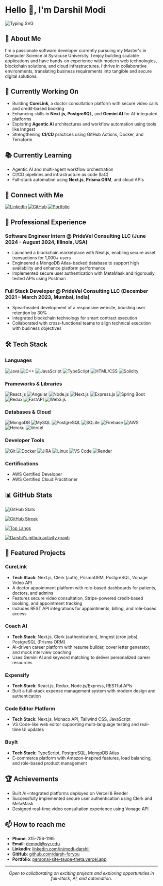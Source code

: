 # Hello 👋, I'm Darshil Modi

![Typing SVG](https://readme-typing-svg.herokuapp.com?font=Fira+Code&pause=1000&width=435&lines=Software+Developer+%7C+Full+Stack+Engineer+%7C+Blockchain+Enthusiast)

## 🚀 About Me
I'm a passionate software developer currently pursuing my Master's in Computer Science at Syracuse University. I enjoy building scalable applications and have hands-on experience with modern web technologies, blockchain solutions, and cloud infrastructures. I thrive in collaborative environments, translating business requirements into tangible and secure digital solutions.

## 🔭 Currently Working On
- Building **CureLink**, a doctor consultation platform with secure video calls and credit-based booking  
- Enhancing skills in **Next.js**, **PostgreSQL**, and **Gemini AI** for AI-integrated platforms  
- Exploring **Agentic AI** architectures and workflow automation using tools like Inngest  
- Strengthening **CI/CD** practices using GitHub Actions, Docker, and Terraform  

## 📚 Currently Learning
- Agentic AI and multi-agent workflow orchestration  
- CI/CD pipelines and infrastructure as code (IaC)  
- Full-stack automation using **Next.js**, **Prisma ORM**, and cloud APIs  

## 🔗 Connect with Me
[![LinkedIn](https://img.shields.io/badge/LinkedIn-0077B5?style=for-the-badge&logo=linkedin&logoColor=white)](https://linkedin.com/in/modi-darshil)
[![GitHub](https://img.shields.io/badge/GitHub-181717?style=for-the-badge&logo=github)](https://github.com/darsh-foryou)
[![Portfolio](https://img.shields.io/badge/Portfolio-000000?style=for-the-badge&logo=About.me&logoColor=white)](https://personal-site-taupe-theta.vercel.app/)

## 💼 Professional Experience

### Software Engineer Intern @ PrideVel Consulting LLC (June 2024 - August 2024, Illinois, USA)
- Launched a blockchain marketplace with Next.js, enabling secure asset transactions for 1,000+ users  
- Engineered a MongoDB Atlas-backed database to support high availability and enhance platform performance  
- Implemented secure user authentication with MetaMask and rigorously tested APIs using Postman  

### Full Stack Developer @ PrideVel Consulting LLC (December 2021 – March 2023, Mumbai, India)
- Spearheaded development of a responsive website, boosting user retention by 30%  
- Integrated blockchain technology for smart contract execution  
- Collaborated with cross-functional teams to align technical execution with business objectives  

## 🛠️ Tech Stack

### Languages
![Java](https://img.shields.io/badge/Java-ED8B00?style=for-the-badge&logo=openjdk&logoColor=white)
![C++](https://img.shields.io/badge/C++-00599C?style=for-the-badge&logo=cplusplus&logoColor=white)
![JavaScript](https://img.shields.io/badge/JavaScript-F7DF1E?style=for-the-badge&logo=javascript&logoColor=black)
![TypeScript](https://img.shields.io/badge/TypeScript-007ACC?style=for-the-badge&logo=typescript&logoColor=white)
![HTML/CSS](https://img.shields.io/badge/HTML%2FCSS-E34F26?style=for-the-badge&logo=html5&logoColor=white)
![Solidity](https://img.shields.io/badge/Solidity-363636?style=for-the-badge&logo=solidity&logoColor=white)

### Frameworks & Libraries
![React.js](https://img.shields.io/badge/React.js-20232A?style=for-the-badge&logo=react&logoColor=61DAFB)
![Angular](https://img.shields.io/badge/Angular-DD0031?style=for-the-badge&logo=angular&logoColor=white)
![Node.js](https://img.shields.io/badge/Node.js-43853D?style=for-the-badge&logo=node.js&logoColor=white)
![Next.js](https://img.shields.io/badge/Next.js-000000?style=for-the-badge&logo=next.js&logoColor=white)
![Express.js](https://img.shields.io/badge/Express.js-404D59?style=for-the-badge)
![Spring Boot](https://img.shields.io/badge/Spring_Boot-6DB33F?style=for-the-badge&logo=spring-boot&logoColor=white)
![Redux](https://img.shields.io/badge/Redux-764ABC?style=for-the-badge&logo=redux&logoColor=white)
![FastAPI](https://img.shields.io/badge/FastAPI-009688?style=for-the-badge&logo=fastapi&logoColor=white)
![Web3.js](https://img.shields.io/badge/Web3.js-F16822?style=for-the-badge&logo=web3.js&logoColor=white)

### Databases & Cloud
![MongoDB](https://img.shields.io/badge/MongoDB-4EA94B?style=for-the-badge&logo=mongodb&logoColor=white)
![MySQL](https://img.shields.io/badge/MySQL-4479A1?style=for-the-badge&logo=mysql&logoColor=white)
![PostgreSQL](https://img.shields.io/badge/PostgreSQL-336791?style=for-the-badge&logo=postgresql&logoColor=white)
![SQLite](https://img.shields.io/badge/SQLite-07405E?style=for-the-badge&logo=sqlite&logoColor=white)
![Firebase](https://img.shields.io/badge/Firebase-FFCA28?style=for-the-badge&logo=firebase&logoColor=black)
![AWS](https://img.shields.io/badge/AWS-232F3E?style=for-the-badge&logo=amazon-aws&logoColor=white)
![Heroku](https://img.shields.io/badge/Heroku-430098?style=for-the-badge&logo=heroku&logoColor=white)
![Vercel](https://img.shields.io/badge/Vercel-000000?style=for-the-badge&logo=vercel&logoColor=white)

### Developer Tools
![Git](https://img.shields.io/badge/Git-F05032?style=for-the-badge&logo=git&logoColor=white)
![Docker](https://img.shields.io/badge/Docker-2496ED?style=for-the-badge&logo=docker&logoColor=white)
![JIRA](https://img.shields.io/badge/JIRA-0052CC?style=for-the-badge&logo=jira&logoColor=white)
![Linux](https://img.shields.io/badge/Linux-FCC624?style=for-the-badge&logo=linux&logoColor=black)
![VS Code](https://img.shields.io/badge/VS%20Code-007ACC?style=for-the-badge&logo=visual%20studio%20code&logoColor=white)
![Render](https://img.shields.io/badge/Render-46E3B7?style=for-the-badge&logo=render&logoColor=white)

### Certifications
- AWS Certified Developer  
- AWS Certified Cloud Practitioner  

## 📊 GitHub Stats
![GitHub Stats](https://github-readme-stats.vercel.app/api?username=darsh-foryou&show_icons=true&theme=radical)

[![GitHub Streak](https://github-readme-streak-stats.herokuapp.com/?user=darsh-foryou&theme=radical)](https://git.io/streak-stats)

[![Top Langs](https://github-readme-stats.vercel.app/api/top-langs/?username=darsh-foryou&layout=compact&theme=radical)](https://github.com/anuraghazra/github-readme-stats)

[![Darshil's github activity graph](https://github-readme-activity-graph.vercel.app/graph?username=darsh-foryou&theme=react-dark)](https://github.com/ashutosh00710/github-readme-activity-graph)

## 🎯 Featured Projects

### CureLink
- **Tech Stack**: Next.js, Clerk (auth), PrismaORM, PostgreSQL, Vonage Video API  
- A doctor appointment platform with role-based dashboards for patients, doctors, and admins  
- Features secure video consultation, Stripe-powered credit-based booking, and appointment tracking  
- Includes REST API integrations for appointments, billing, and role-based access  

### Coach AI
- **Tech Stack**: Next.js, Clerk (authentication), Inngest (cron jobs), PostgreSQL (Prisma ORM)  
- AI-driven career platform with resume builder, cover letter generator, and mock interview coaching  
- Uses Gemini AI and keyword matching to deliver personalized career resources  

### Expensify
- **Tech Stack**: React.js, Redux, Node.js/Express, RESTful APIs  
- Built a full-stack expense management system with modern design and authentication  

### Code Editor Platform
- **Tech Stack**: Next.js, Monaco API, Tailwind CSS, JavaScript  
- VS Code-like web editor supporting multi-language testing and real-time UI updates  

### BuyIt
- **Tech Stack**: TypeScript, PostgreSQL, MongoDB Atlas  
- E-commerce platform with Amazon-inspired features, load balancing, and role-based product management  

## 🏆 Achievements
- Built AI-integrated platforms deployed on Vercel & Render  
- Successfully implemented secure user authentication using Clerk and MetaMask  
- Designed real-time video consultation experience using Vonage API  

## 📫 How to reach me
- **Phone**: 315-756-1195  
- **Email**: [dcmodi@syr.edu](mailto:dcmodi@syr.edu)  
- **LinkedIn**: [linkedin.com/in/modi-darshil](https://linkedin.com/in/modi-darshil)  
- **GitHub**: [github.com/darsh-foryou](https://github.com/darsh-foryou)  
- **Portfolio**: [personal-site-taupe-theta.vercel.app](https://personal-site-taupe-theta.vercel.app/)

---

<p align="center">
  <i>Open to collaborating on exciting projects and exploring opportunities in full-stack, AI, and automation.</i>
</p>

